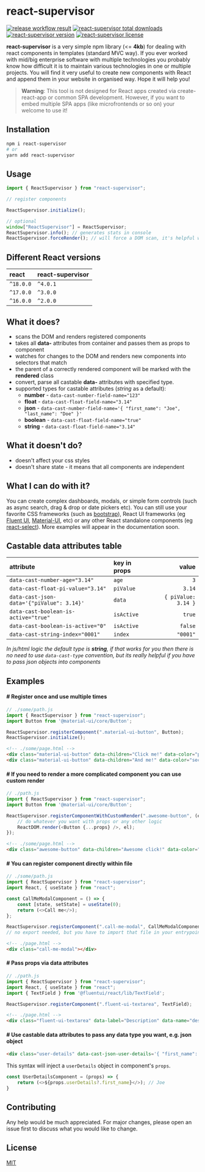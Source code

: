 # react-supervisor

<p>
    <a target="_blank" rel="noopener noreferrer" href="https://github.com/michaldoda/react-supervisor/actions/workflows/release.yml/badge.svg"><img src="https://github.com/michaldoda/react-supervisor/actions/workflows/release.yml/badge.svg" alt="release workflow result" style="max-width:100%;"></a>
    <a target="_blank" href="https://www.npmjs.com/package/react-supervisor"><img src="https://flat.badgen.net/npm/dt/react-supervisor" alt="react-supervisor total downloads" /></a>
    <a target="_blank" href="https://www.npmjs.com/package/react-supervisor"><img src="https://flat.badgen.net/npm/v/react-supervisor" alt="react-supervisor version" /></a>
    <a target="_blank" href="https://www.npmjs.com/package/react-supervisor"><img src="https://flat.badgen.net/npm/license/react-supervisor" alt="react-supervisor license" /></a>
</p>

**react-supervisor** is a very simple npm library (<= **4kb**) for dealing with react components in templates (standard MVC way). If you ever worked with mid/big enterprise software with multiple technologies you probably know how difficult it is to maintain various technologies in one or multiple projects. You will find it very useful to create new components with React and append them in your website in organised way. Hope it will help you!  

>**Warning**: This tool is not designed for React apps created via create-react-app or common SPA development. However, if you want to embed multiple SPA apps (like microfrontends or so on) your welcome to use it!


## Installation

```bash
npm i react-supervisor
# or 
yarn add react-supervisor
```

## Usage
```javascript
import { ReactSupervisor } from "react-supervisor";

// register components

ReactSupervisor.initialize();

// optional
window["ReactSupervisor"] = ReactSupervisor;
ReactSupervisor.info(); // generates stats in console
ReactSupervisor.forceRender(); // will force a DOM scan, it's helpful with dynamically created nodes

````

## Different React versions

| react   | react-supervisor | 
|:--------|:-----------------|
| `^18.0.0` | `^4.0.1`         |
| `^17.0.0` | `^3.0.0`         |
| `^16.0.0` | `^2.0.0`         |

## What it does?
* scans the DOM and renders registered components
* takes all **data-** attributes from container and passes them as props to component
* watches for changes to the DOM and renders new components into selectors that match
* the parent of a correctly rendered component will be marked with the **rendered** class
* convert, parse all castable **data-** attributes with specified type.
* supported types for castable attributes (*string* as a default):
    * **number** - `data-cast-number-field-name="123"`
    * **float** - `data-cast-float-field-name="3.14"`
    * **json** - `data-cast-number-field-name='{ "first_name": "Joe", "last_name": "Doe" }'`
    * **boolean** - `data-cast-float-field-name="true"`
    * **string** - `data-cast-float-field-name="3.14"`
    

## What it doesn't do?
* doesn't affect your css styles
* doesn't share state - it means that all components are independent

## What I can do with it?
You can create complex dashboards, modals, or simple form controls (such as async search, drag & drop or date pickers etc). You can still use your favorite CSS frameworks (such as [bootstrap](https://getbootstrap.com/)), React UI frameworks (eg [Fluent UI](https://developer.microsoft.com/en-us/fluentui), [Material-UI](https://material-ui.com/), etc) or any other React standalone components (eg [react-select](https://react-select.com/)). More examples will appear in the documentation soon.

## Castable data attributes table

| attribute | key in props | value |
| :---                                      |     :---  |          ---:       |
| `data-cast-number-age="3.14"`             | `age`     | `3`                 |
| `data-cast-float-pi-value="3.14"`         | `piValue` | `3.14`              |
| `data-cast-json-data='{"piValue": 3.14}'` | `data`    | `{ piValue: 3.14 }` |
| `data-cast-boolean-is-active="true"`      | `isActive`| `true`              |
| `data-cast-boolean-is-active="0"`         | `isActive`| `false`             |
| `data-cast-string-index="0001"`           | `index`   |  `"0001"`           |

*In js/html logic the default type is **string**, if that works for you then there is no need to use `data-cast-type` convention, but its really helpful if you have to pass json objects into components* 

## Examples

#### # Register once and use multiple times
```javascript
// ./some/path.js
import { ReactSupervisor } from "react-supervisor";
import Button from '@material-ui/core/Button';

ReactSupervisor.registerComponent(".material-ui-button", Button);
ReactSupervisor.initialize();
``` 

```html
<!-- ./some/page.html -->
<div class="material-ui-button" data-children="Click me!" data-color="primary"></div>
<div class="material-ui-button" data-children="And me!" data-color="secondary"></div>
```

#### # If you need to render a more complicated component you can use custom render
```javascript
// ./path.js
import { ReactSupervisor } from "react-supervisor";
import Button from '@material-ui/core/Button';

ReactSupervisor.registerComponentWithCustomRender(".awesome-button", (el, props) => {
    // do whatever you want with props or any other logic
    ReactDOM.render(<Button {...props} />, el);
});
``` 

```html
<!-- ./some/page.html -->
<div class="awesome-button" data-children="Awesome click!" data-color="primary"></div>
```

#### # You can register component directly within file
```javascript
// ./some/path.js
import { ReactSupervisor } from "react-supervisor";
import React, { useState } from "react";

const CallMeModalComponent = () => {
    const [state, setState] = useState(0);
    return (<>Call me</>);
};

ReactSupervisor.registerComponent(".call-me-modal", CallMeModalComponent);
// no export needed, but you have to import that file in your entrypoint
``` 

```html
<!-- ./page.html -->
<div class="call-me-modal"></div>
```


#### # Pass props via data attributes
```javascript
// ./path.js
import { ReactSupervisor } from "react-supervisor";
import React, { useState } from "react";
import { TextField } from '@fluentui/react/lib/TextField';

ReactSupervisor.registerComponent(".fluent-ui-textarea", TextField);
``` 

```html
<!-- ./page.html -->
<div class="fluent-ui-textarea" data-label="Description" data-name="description" data-rows="3"></div>
```

#### # Use castable data attributes to pass any data type you want, e.g. json object

```html
<div class="user-details" data-cast-json-user-details='{ "first_name": "Joe", "age": 256 }'></div>
```
This syntax will inject a `userDetails` object in component's `props`. 
```javascript
const UserDetailsComponent = (props) => {
    return (<>${props.userDetails?.first_name}</>); // Joe
}
```


## Contributing
Any help would be much appreciated. For major changes, please open an issue first to discuss what you would like to change.

## License
[MIT](https://choosealicense.com/licenses/mit/)